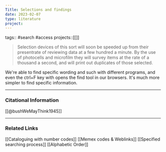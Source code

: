 ```yaml
---
Title: Selections and findings
date: 2023-02-07
type: literature
project:
---
```

tags:: #search #access
projects::[[]]

> Selection devices of this sort will soon be speeded up from their presentrate of reviewing data at a few hundred a minute. By the use of photocells and microfilm they will survey items at the rate of a thousand a second, and will print out duplicates of those selected.

We're able to find specific wording and such with different programs, and even the ctrl+F key with opens the find tool in our browsers. It's much more simpler to find specific information.

---
### Citational Information

[[@bushWeMayThink1945]]

---

### Related Links

[[Cataloguing with number codes]]
[[Memex codes & Weblinks]]
[[Specified searching process]]
[[Alphabetic Order]]